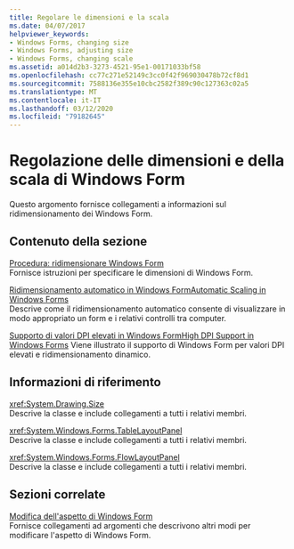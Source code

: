 ```yaml
---
title: Regolare le dimensioni e la scala
ms.date: 04/07/2017
helpviewer_keywords:
- Windows Forms, changing size
- Windows Forms, adjusting size
- Windows Forms, changing scale
ms.assetid: a014d2b3-3273-4521-95e1-00171033bf58
ms.openlocfilehash: cc77c271e52149c3cc0f42f969030478b72cf8d1
ms.sourcegitcommit: 7588136e355e10cbc2582f389c90c127363c02a5
ms.translationtype: MT
ms.contentlocale: it-IT
ms.lasthandoff: 03/12/2020
ms.locfileid: "79182645"
---
```

# <a name="adjusting-the-size-and-scale-of-windows-forms"></a>Regolazione delle dimensioni e della scala di Windows Form
Questo argomento fornisce collegamenti a informazioni sul ridimensionamento dei Windows Form.  
  
## <a name="in-this-section"></a>Contenuto della sezione  
 [Procedura: ridimensionare Windows Form](how-to-resize-windows-forms.md)  
 Fornisce istruzioni per specificare le dimensioni di Windows Form.  
  
 [Ridimensionamento automatico in Windows FormAutomatic Scaling in Windows Forms](automatic-scaling-in-windows-forms.md)  
 Descrive come il ridimensionamento automatico consente di visualizzare in modo appropriato un form e i relativi controlli tra computer.  
  
 [Supporto di valori DPI elevati in Windows FormHigh DPI Support in Windows Forms](high-dpi-support-in-windows-forms.md) Viene illustrato il supporto di Windows Form per valori DPI elevati e ridimensionamento dinamico.
  
## <a name="reference"></a>Informazioni di riferimento  
 <xref:System.Drawing.Size>  
 Descrive la classe e include collegamenti a tutti i relativi membri.  
  
 <xref:System.Windows.Forms.TableLayoutPanel>  
 Descrive la classe e include collegamenti a tutti i relativi membri.  
  
 <xref:System.Windows.Forms.FlowLayoutPanel>  
 Descrive la classe e include collegamenti a tutti i relativi membri.  
  
## <a name="related-sections"></a>Sezioni correlate  
 [Modifica dell'aspetto di Windows Form](changing-the-appearance-of-windows-forms.md)  
 Fornisce collegamenti ad argomenti che descrivono altri modi per modificare l'aspetto di Windows Form.
